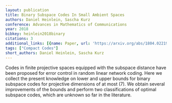 ```yaml
---
layout: publication
title: Binary Subspace Codes In Small Ambient Spaces
authors: Daniel Heinlein, Sascha Kurz
conference: Advances in Mathematics of Communications
year: 2018
bibkey: heinlein2018binary
citations: 3
additional_links: [{name: Paper, url: 'https://arxiv.org/abs/1804.02219'}]
tags: ["Compact Codes"]
short_authors: Daniel Heinlein, Sascha Kurz
---
```

Codes in finite projective spaces equipped with the subspace distance have
been proposed for error control in random linear network coding. Here we
collect the present knowledge on lower and upper bounds for binary subspace
codes for projective dimensions of at most \(7\). We obtain several improvements
of the bounds and perform two classifications of optimal subspace codes, which
are unknown so far in the literature.